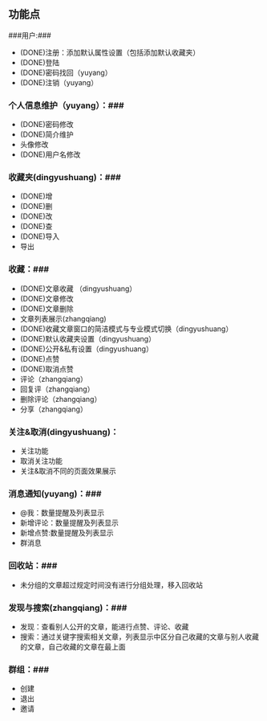 ## 功能点 ##

###用户:###

- (DONE)注册：添加默认属性设置（包括添加默认收藏夹）
- (DONE)登陆
- (DONE)密码找回（yuyang）
- (DONE)注销（yuyang）

### 个人信息维护（yuyang）：###

- (DONE)密码修改
- (DONE)简介维护
- 头像修改
- (DONE)用户名修改

### 收藏夹(dingyushuang)：###

- (DONE)增
- (DONE)删
- (DONE)改
- (DONE)查
- (DONE)导入
- 导出

### 收藏：###

- (DONE)文章收藏 （dingyushuang）
- (DONE)文章修改 
- (DONE)文章删除 
-  文章列表展示(zhangqiang)
- (DONE)收藏文章窗口的简洁模式与专业模式切换（dingyushuang）
- (DONE)默认收藏夹设置（dingyushuang）
- (DONE)公开&私有设置（dingyushuang）
- (DONE)点赞 
- (DONE)取消点赞
- 评论（zhangqiang）
- 回复评（zhangqiang）
- 删除评论（zhangqiang）
- 分享（zhangqiang）

### 关注&取消(dingyushuang)： ###

- 关注功能
- 取消关注功能
- 关注&取消不同的页面效果展示

### 消息通知(yuyang)：###

- @我：数量提醒及列表显示
- 新增评论：数量提醒及列表显示
- 新增点赞:数量提醒及列表显示
- 群消息

### 回收站：###

- 未分组的文章超过规定时间没有进行分组处理，移入回收站

### 发现与搜索(zhangqiang)：###

- 发现：查看别人公开的文章，能进行点赞、评论、收藏
- 搜索：通过关键字搜索相关文章，列表显示中区分自己收藏的文章与别人收藏的文章，自己收藏的文章在最上面

### 群组：###

- 创建
- 退出
- 邀请
